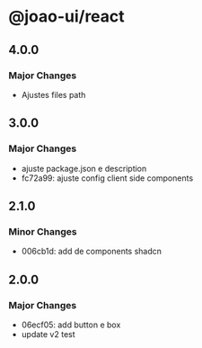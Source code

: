 # @joao-ui/react

## 4.0.0

### Major Changes

- Ajustes files path

## 3.0.0

### Major Changes

- ajuste package.json e description
- fc72a99: ajuste config client side components

## 2.1.0

### Minor Changes

- 006cb1d: add de components shadcn

## 2.0.0

### Major Changes

- 06ecf05: add button e box
- update v2 test

